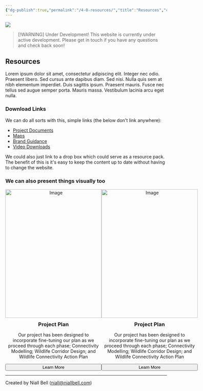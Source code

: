 ```yaml
---
{"dg-publish":true,"permalink":"/4-0-resources/","title":"Resources","contentClasses":"cards cards-cols-3 cards-cover cards-cover-no-border cards-title-hide-icons","noteIcon":null,"created":"2025-02-20T14:59:49.231-08:00","updated":"2025-02-20T15:21:40.952-08:00"}
---
```


![](https://i.imgur.com/CVDL7Tw.jpeg)

> [!WARNING] Under Development!
> This website is currently under active development. Please get in touch if you have any questions and check back soon!

## Resources

Lorem ipsum dolor sit amet, consectetur adipiscing elit. Integer nec odio. Praesent libero. Sed cursus ante dapibus diam. Sed nisi. Nulla quis sem at nibh elementum imperdiet. Duis sagittis ipsum. Praesent mauris. Fusce nec tellus sed augue semper porta. Mauris massa. Vestibulum lacinia arcu eget nulla. 

### Download Links

We can do all sorts with this, simple links (the below don't link anywhere):

- [Project Documents](https://findingrefuge.vercel.app/resources)
- [Maps](https://findingrefuge.vercel.app/resources)
- [Brand Guidance](https://findingrefuge.vercel.app/resources)
- [Video Downloads](https://findingrefuge.vercel.app/resources)

We could also just link to a drop box which could serve as a resource pack. The benefit of this is it's easy to keep the content up to date without having to change the website.

### We can also present things visually too

<div style="display: flex; justify-content: space-between; align-items: flex-start;">
    <div style="width: 300px; text-align: center; display: flex; flex-direction: column; justify-content: space-between;">
        <img src="https://i.imgur.com/RtgRMzz.png" alt="Image" style="width: 300px; height: 400px;">
        <div>
            <h3 style="margin: 10px 0 0 0;">Project Plan</h3>
            <p>Our project has been designed to incorporate fine-tuning our plan as we proceed through each phase; Connectivity Modelling; Wildlife Corridor Design; and Wildlife Connectivity Action Plan</p>
        </div>
        <button onclick="window.location.href='https://drive.google.com/file/d/1ltDT79Ycq5SdYxyKCFcp7DZF7MeB-DaU/view';">Learn More</button>
    </div>
    <div style="width: 300px; text-align: center; display: flex; flex-direction: column; justify-content: space-between;">
        <img src="https://i.imgur.com/RtgRMzz.png" alt="Image" style="width: 300px; height: 400px;">
        <div>
            <h3 style="margin: 10px 0 0 0;">Project Plan</h3>
            <p>Our project has been designed to incorporate fine-tuning our plan as we proceed through each phase; Connectivity Modelling; Wildlife Corridor Design; and Wildlife Connectivity Action Plan</p>
        </div>
        <button onclick="window.location.href='https://drive.google.com/file/d/1ltDT79Ycq5SdYxyKCFcp7DZF7MeB-DaU/view';">Learn More</button>
    </div>
</div>



---
Created by Niall Bell (niall@niallbell.com)

